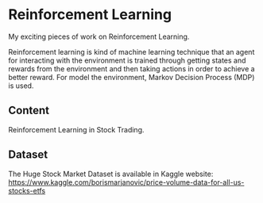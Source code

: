 # Reinforcement Learning
My exciting pieces of work on Reinforcement Learning.

Reinforcement learning is kind of machine learning technique that an agent for interacting with the environment is trained through getting states and rewards from the environment and then taking actions in order to achieve a better reward.
For model the environment, Markov Decision Process (MDP) is used.

## Content
Reinforcement Learning in Stock Trading.

## Dataset
The Huge Stock Market Dataset is available in Kaggle website: https://www.kaggle.com/borismarjanovic/price-volume-data-for-all-us-stocks-etfs

